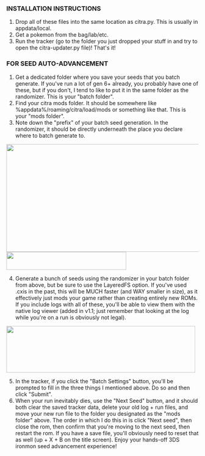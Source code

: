 ### INSTALLATION INSTRUCTIONS ###

1. Drop all of these files into the same location as citra.py. This is usually in appdata/local.
2. Get a pokemon from the bag/lab/etc.
3. Run the tracker (go to the folder you just dropped your stuff in and try to open the citra-updater.py file)! That's it!

### FOR SEED AUTO-ADVANCEMENT ###

1. Get a dedicated folder where you save your seeds that you batch generate. If you've run a lot of gen 6+ already, you probably have one of these, but if you don't, I tend to like to put it in the same folder as the randomizer. This is your "batch folder".
2. Find your citra mods folder. It should be somewhere like %appdata%/roaming/citra/load/mods or something like that. This is your "mods folder".
3. Note down the "prefix" of your batch seed generation. In the randomizer, it should be directly underneath the place you declare where to batch generate to.

<div><img src="https://github.com/kcblack42/Citra-Tracker-v2/blob/main/images/screens/setup1.png" height="282" width="617" /></div>
<div><img src="https://github.com/kcblack42/Citra-Tracker-v2/blob/main/images/screens/setup2.png" height="47" width="314" /></div>

4. Generate a bunch of seeds using the randomizer in your batch folder from above, but be sure to use the LayeredFS option. If you've used .cxis in the past, this will be MUCH faster (and WAY smaller in size), as it effectively just mods your game rather than creating entirely new ROMs. If you include logs with all of these, you'll be able to view them with the native log viewer (added in v1.1; just remember that looking at the log while you're on a run is obviously not legal).

<div><img src="https://github.com/kcblack42/Citra-Tracker-v2/blob/main/images/screens/setup3.png" height="122" width="495" /></div>

5. In the tracker, if you click the "Batch Settings" button, you'll be prompted to fill in the three things I mentioned above. Do so and then click "Submit".
6. When your run inevitably dies, use the "Next Seed" button, and it should both clear the saved tracker data, delete your old log + run files, and move your new run file to the folder you designated as the "mods folder" above. The order in which I do this in is click "Next seed", then close the rom, then confirm that you're moving to the next seed, then restart the rom. If you have a save file, you'll obviously need to reset that as well (up + X + B on the title screen). Enjoy your hands-off 3DS ironmon seed advancement experience!